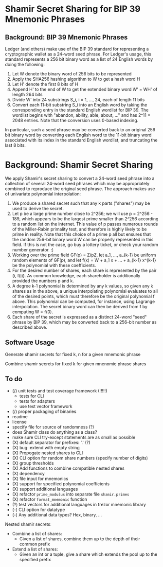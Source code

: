 # Shamir Secret Sharing for BIP 39 Mnemonic Phrases

## Background: BIP 39 Mnemonic Phrases

Ledger (and others) make use of the BIP 39 standard for representing a cryptographic wallet as a 24-word seed phrase.  For Ledger's usage, this standard represents a 256 bit binary word as a list of 24 English words by doing the following:

1. Let W denote the binary word of 256 bits to be represented
2. Apply the SHA256 hashing algorithm to W to get a hash word H
3. Let H' denote the first 8 bits of H
4. Append H' to the end of W to get the extended binary word W' = WH' of length 264 bits
5. Divide W' into 24 substrings S_i, i = 1, ..., 24, each of length 11 bits
6. Convert each 11-bit substring S_i into an English word by taking the corresponding entry in the standard English wordlist for BIP 39.  The wordlist begins with "abandon, ability, able, about, ..." and has 2^11 = 2048 entries.  Note that the conversion uses 0-based indexing.

In particular, such a seed phrase may be converted back to an original 256 bit binary word by converting each English word to the 11-bit binary word associated with its index in the standard English wordlist, and truncating the last 8 bits.

# Background: Shamir Secret Sharing

We apply Shamir's secret sharing to convert a 24-word seed phrase into a collection of several 24-word seed phrases which may be appropriately combined to reproduce the original seed phrase.  The approach makes use of univariate polynomial interpolation:

1. We produce a shared secret such that any k parts ("shares") may be used to derive the secret.
2. Let p be a large prime number close to 2^256; we will use p = 2^256 - 189, which appears to be the largest prime smaller than 2^256 according to a random list on the internet.  This value of p passes numerous rounds of the Miller-Rabin primality test, and therefore is highly likely to be prime in reality.  Note that this choice of a prime p all but ensures that the random 256-bit binary word W can be properly represented in this field.  If this is not the case, go buy a lottery ticket, or check your random number generator. :)
3. Working over the prime field GF(p) = Z/pZ, let a_1, ..., a_{k-1} be uniform random elements of GF(p), and let f(x) = W + a_1 x + ... + a_{k-1} x^{k-1} be the polynomial with these coefficients.
4. For the desired number of shares, each share is represented by the pair (i, f(i)).  As common knowledge, each shareholder is additionally provided the numbers p and k.
5. A degree k-1 polynomial is determined by any k values, so given any k shares as in the above, a unique interpolating polynomial evaluates to all of the desired points, which must therefore be the original polynomial f above.  This polynomial can be computed, for instance, using Lagrange interpolation.  The secret binary word can then be derived from f by computing W = f(0).
6. Each share of the secret is expressed as a distinct 24-word "seed" phrase by BIP 39, which may be converted back to a 256-bit number as described above.

## Software Usage

Generate shamir secrets for fixed k, n for a given mnemonic phrase

Combine shamir secrets for fixed k for given mnenomic phrase shares


## To do

- (/) unit tests and test coverage framework (!!!!!)
  - tests for CLI
  - tests for adapters
  - use test vector framework
- (/) proper packaging of binaries
- readme
- license
- specify file for source of randomness (?)
- does Shamir class do anything as a class?
- make sure CLI try-except statements are as small as possible
- (X) default separator for prefixes: '.' (?)
- (X) bug: extend with empty string
- (X) Propogate nested shares to CLI
- (X) CLI option for random share numbers (specify number of digits)
- (X) group thresholds
- (X) Add functions to combine compatible nested shares
- (X) dependency
- (X) file input for mnemonics
- (X) support for specified polynomial coefficients
- (X) support additional languages
- (X) refactor `prime_modulus` into separate file `shamir.primes`
- (X) refactor `format_mnemonic` function
- (?) test vectors for additional languages in trezor mnemonic library
- (-) CLI option for datatype
- (-) Any additional data types?  Hex, binary, ...


Nested shamir secrets:
- Combine a list of shares:
  - Given a list of shares, combine them up to the depth of their common prefix
- Extend a list of shares:
  - Given an int or a tuple, give a share which extends the pool up to the specified prefix
